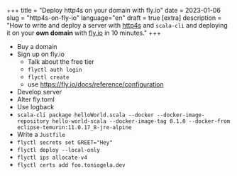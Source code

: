 +++
title = "Deploy http4s on your domain with fly.io"
date = 2023-01-06
slug = "http4s-on-fly-io"
language="en"
draft = true
[extra]
description = "How to write and deploy a server with [http4s](https://http4s.org/) and `scala-cli` and deploying it on your **own domain** with [fly.io](https://fly.io/) in 10 minutes."
+++

- Buy a domain
- Sign up on fly.io
  - Talk about the free tier
  - `flyctl auth login`
  - `flyctl create`
  - use https://fly.io/docs/reference/configuration
- Develop server
- Alter fly.toml
- Use logback
- `scala-cli package helloWorld.scala --docker --docker-image-repository hello-world-scala --docker-image-tag 0.1.0 --docker-from eclipse-temurin:11.0.17_8-jre-alpine`
- Write a `Justfile`
- `flyctl secrets set GREET="Hey"`
- `flyctl deploy --local-only`
- `flyctl ips allocate-v4`
- `flyctl certs add foo.toniogela.dev`